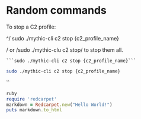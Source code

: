 # Random commands

To stop a C2 profile:

^/ sudo ./mythic-cli c2 stop {c2\_profile\_name}&#x20;

/ or /sudo ./mythic-clu c2 stop/ to stop them all.

` ```sudo ./mythic-cli c2 stop {c2_profile_name}``` `

```bash
sudo ./mythic-cli c2 stop {c2_profile_name}
```

``

```ruby
ruby
require 'redcarpet'
markdown = Redcarpet.new("Hello World!")
puts markdown.to_html
```

```
```

```
```
